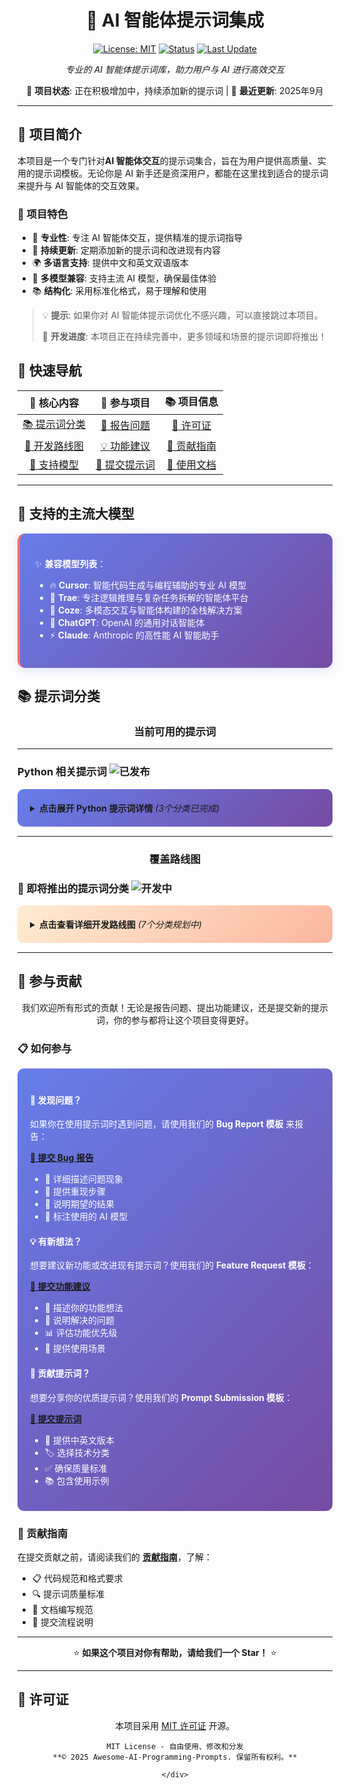 <div align="center">

# 🚀 AI 智能体提示词集成

[![License: MIT](https://img.shields.io/badge/License-MIT-yellow.svg)](https://opensource.org/licenses/MIT)
[![Status](https://img.shields.io/badge/Status-Active%20Development-brightgreen.svg)](#)
[![Last Update](https://img.shields.io/badge/Last%20Update-2025--09-blue.svg)](#)

*专业的 AI 智能体提示词库，助力用户与 AI 进行高效交互*

🚧 **项目状态**: 正在积极增加中，持续添加新的提示词 | 📅 **最近更新**: 2025年9月

</div>

---

## 📖 项目简介

本项目是一个专门针对**AI 智能体交互**的提示词集合，旨在为用户提供高质量、实用的提示词模板。无论你是 AI 新手还是资深用户，都能在这里找到适合的提示词来提升与 AI 智能体的交互效果。

### 🌟 项目特色

- 🎯 **专业性**: 专注 AI 智能体交互，提供精准的提示词指导
- 🔄 **持续更新**: 定期添加新的提示词和改进现有内容
- 🌍 **多语言支持**: 提供中文和英文双语版本
- 🤖 **多模型兼容**: 支持主流 AI 模型，确保最佳体验
- 📚 **结构化**: 采用标准化格式，易于理解和使用

> 💡 **提示**: 如果你对 AI 智能体提示词优化不感兴趣，可以直接跳过本项目。
> 
> 🚧 **开发进度**: 本项目正在持续完善中，更多领域和场景的提示词即将推出！

## 📑 快速导航

<div align="center">

| 🎯 **核心内容** | 🤝 **参与项目** | 📚 **项目信息** |
|:---:|:---:|:---:|
| [📚 提示词分类](#-提示词分类) | [🐛 报告问题](.github/ISSUE_TEMPLATE/bug_report.md) | [📄 许可证](#-许可证) |
| [🚧 开发路线图](#-即将推出的提示词分类-) | [💡 功能建议](.github/ISSUE_TEMPLATE/feature_request.md) | [🤝 贡献指南](#-参与贡献) |
| [🎯 支持模型](#-支持的主流大模型) | [🚀 提交提示词](.github/ISSUE_TEMPLATE/prompt_submission.md) | [📖 使用文档](docs/) |

</div>

---

## 🎯 支持的主流大模型

<div style="
    background: linear-gradient(135deg, #667eea 0%, #764ba2 100%);
    padding: 1.5rem;
    border-radius: 12px;
    color: #fff;
    box-shadow: 0 4px 15px rgba(102, 126, 234, 0.2);
    border-left: 4px solid #ff6b6b;
    margin: 1rem 0;
">

✨ **兼容模型列表**：

- 🔥 **Cursor**: 智能代码生成与编程辅助的专业 AI 模型
- 🧠 **Trae**: 专注逻辑推理与复杂任务拆解的智能体平台  
- 🌟 **Coze**: 多模态交互与智能体构建的全栈解决方案
- 🤖 **ChatGPT**: OpenAI 的通用对话智能体
- ⚡ **Claude**: Anthropic 的高性能 AI 智能助手

</div>

## 📚 提示词分类

<div align="center">

### 当前可用的提示词

</div>

---

### Python 相关提示词 <img src="https://img.shields.io/badge/Status-✅%20已发布-success?style=flat-square" alt="已发布">

<div style="background: linear-gradient(135deg, #667eea 0%, #764ba2 100%); padding: 20px; border-radius: 10px; margin: 15px 0;">

<details>
<summary><strong>点击展开 Python 提示词详情</strong> <em>(3个分类已完成)</em></summary>

<br>

<div align="center">

| 🎯 **分类** | 📊 **状态** | 📝 **描述** | 🔗 **文件链接** |
|:----------:|:----------:|:----------:|:----------:|
| <br>**🎯 核心语言**<br><sub>*Python Fundamentals*</sub><br> | <br>![完成](https://img.shields.io/badge/✅-已完成-success)<br> | <br>Python 基础语法、最佳实践<br>智能体提示词模板<br> | <br>[🇨🇳 中文版](./Python/Python-core-language/Python%20core%20language-ch.txt)<br>[🇺🇸 English](./Python/Python-core-language/Python%20core%20language.txt)<br> |
| <br>**🌐 Web 后端**<br><sub>*Backend Development*</sub><br> | <br>![完成](https://img.shields.io/badge/✅-已完成-success)<br> | <br>Flask、Django、FastAPI<br>等后端开发提示词<br> | <br>[🇨🇳 中文版](./Python/Web%20backend/Web%20backend-zh.txt)<br>[🇺🇸 English](./Python/Web%20backend/Web%20backend.txt)<br> |
| <br>**🖥️ GUI 开发**<br><sub>*Desktop Applications*</sub><br> | <br>![完成](https://img.shields.io/badge/✅-已完成-success)<br> | <br>Tkinter、PyQt、Kivy<br>等图形界面开发提示词<br> | <br>[🇨🇳 中文版](./Python/gui-development/GUI-ch.txt)<br>[🇺🇸 English](./Python/gui-development/GUI.txt)<br> |

</div>

<div align="center">

---

💡 **使用提示**: 这些提示词都是使用的第三方专业提示词优化工具生成的，并非本人进行编写

</div>

</details>

</div>

---

<div align="center">

### 覆盖路线图

</div>

### 🚧 即将推出的提示词分类 <img src="https://img.shields.io/badge/Status-🔄%20已上新-orange?style=flat-square" alt="开发中">

<div style="background: linear-gradient(135deg, #ffecd2 0%, #fcb69f 100%); padding: 20px; border-radius: 10px; margin: 15px 0;">

<details>
<summary><strong>点击查看详细开发路线图</strong> <em>(7个分类规划中)</em></summary>

<br>

<div align="center">

| 🎯 **技术分类** | 📊 **开发状态** | 📝 **包含内容** | 🔥 **优先级** |
|:---:|:---:|:---:|:---:|
| **🐍 Python 进阶**<br>*Advanced Python Prompts* | ![开发中](https://img.shields.io/badge/🔄-编写中-orange) | 异步编程、性能优化<br>数据科学、机器学习提示词 | ![高](https://img.shields.io/badge/🔥-高优先级-red) |
| **☕ Java 相关**<br>*Java Development Prompts* | ![计划中](https://img.shields.io/badge/📋-计划中-blue) | Spring Boot、Maven<br>Gradle、微服务架构提示词 | ![高](https://img.shields.io/badge/🔥-高优先级-red) |
| **🐘 PHP 相关**<br>*PHP Development Prompts* | ![计划中](https://img.shields.io/badge/📋-计划中-blue) | Laravel、Symfony、CodeIgniter<br>Composer、API开发提示词 | ![高](https://img.shields.io/badge/🔥-高优先级-red) |
| **🌐 JavaScript/TS**<br>*Frontend Development Prompts* | ![计划中](https://img.shields.io/badge/📋-计划中-blue) | React、Vue、Node.js<br>TypeScript、前后端提示词 | ![高](https://img.shields.io/badge/🔥-高优先级-red) |
| **🗄️ 数据库相关**<br>*Database Prompts* | ![计划中](https://img.shields.io/badge/📋-计划中-blue) | MySQL、PostgreSQL<br>MongoDB、Redis 提示词 | ![中](https://img.shields.io/badge/⚡-中优先级-yellow) |
| **🐳 DevOps 相关**<br>*Infrastructure Prompts* | ![计划中](https://img.shields.io/badge/📋-计划中-blue) | Docker、Kubernetes<br>CI/CD、云原生提示词 | ![中](https://img.shields.io/badge/⚡-中优先级-yellow) |
| **📱 移动开发**<br>*Mobile Development Prompts* | ![计划中](https://img.shields.io/badge/📋-计划中-blue) | Flutter、React Native<br>iOS、Android 提示词 | ![中](https://img.shields.io/badge/⚡-中优先级-yellow) |
| **🤖 AI/ML 相关**<br>*AI/ML Prompts* | ![计划中](https://img.shields.io/badge/📋-计划中-blue) | TensorFlow、PyTorch<br>数据科学、深度学习提示词 | ![低](https://img.shields.io/badge/📝-低优先级-lightgrey) |

</div>

<div align="center">

---

📈 **更新说明**: 项目更新时间不固定，作者有空时会持续完善和添加新内容

</div>

</details>

</div>

---

## 🤝 参与贡献

<div align="center">

我们欢迎所有形式的贡献！无论是报告问题、提出功能建议，还是提交新的提示词，你的参与都将让这个项目变得更好。

</div>

### 📋 如何参与

<div style="background: linear-gradient(135deg, #667eea 0%, #764ba2 100%); padding: 20px; border-radius: 10px; margin: 15px 0; color: white;">

#### 🐛 发现问题？

如果你在使用提示词时遇到问题，请使用我们的 **Bug Report 模板** 来报告：

**[🔗 提交 Bug 报告](.github/ISSUE_TEMPLATE/bug_report.md)**

- 📝 详细描述问题现象
- 🔄 提供重现步骤
- 🎯 说明期望的结果
- 🤖 标注使用的 AI 模型

#### 💡 有新想法？

想要建议新功能或改进现有提示词？使用我们的 **Feature Request 模板**：

**[🔗 提交功能建议](.github/ISSUE_TEMPLATE/feature_request.md)**

- 🌟 描述你的功能想法
- 🎯 说明解决的问题
- 📊 评估功能优先级
- 💼 提供使用场景

#### 🚀 贡献提示词？

想要分享你的优质提示词？使用我们的 **Prompt Submission 模板**：

**[🔗 提交提示词](.github/ISSUE_TEMPLATE/prompt_submission.md)**

- 📝 提供中英文版本
- 🏷️ 选择技术分类
- ✅ 确保质量标准
- 📚 包含使用示例

</div>

### 📖 贡献指南

在提交贡献之前，请阅读我们的 **[贡献指南](CONTRIBUTING.md)**，了解：

- 📋 代码规范和格式要求
- 🔍 提示词质量标准
- 📝 文档编写规范
- 🚀 提交流程说明

<div align="center">

---

⭐ **如果这个项目对你有帮助，请给我们一个 Star！** ⭐

</div>

---

## 📄 许可证

<div align="center">

本项目采用 [MIT 许可证](LICENSE) 开源。

```
MIT License - 自由使用、修改和分发
**© 2025 Awesome-AI-Programming-Prompts. 保留所有权利。**

</div>




